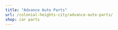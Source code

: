 ```yaml
---
title: "Advance Auto Parts"
url: /colonial-heights-city/advance-auto-parts/
shop: car parts
---
```


